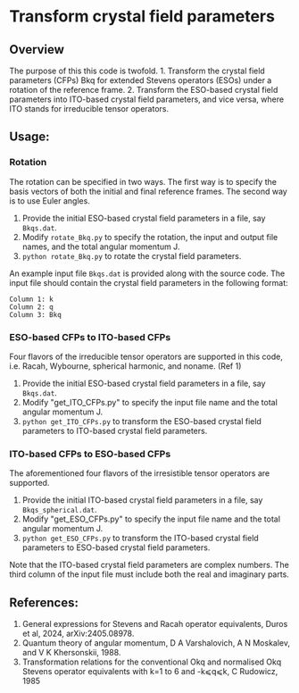 # Transform crystal field parameters

## Overview

The purpose of this this code is twofold. 1. Transform the crystal field parameters (CFPs) Bkq for extended Stevens operators (ESOs) under a rotation of the reference frame. 2. Transform the ESO-based crystal field parameters into ITO-based crystal field parameters, and vice versa, where ITO stands for irreducible tensor operators.

## Usage:

### Rotation

The rotation can be specified in two ways. The first way is to specify the basis vectors of both the initial and final reference frames. The second way is to use Euler angles. 

1. Provide the initial ESO-based crystal field parameters in a file, say ```Bkqs.dat```.
2. Modify ```rotate_Bkq.py``` to specify the rotation, the input and output file names, and the total angular momentum J. 
3. ```python rotate_Bkq.py``` to rotate the crystal field parameters.

An example input file ```Bkqs.dat``` is provided along with the source code. The input file should contain the crystal field parameters in the following format:

```
Column 1: k
Column 2: q
Column 3: Bkq
```

### ESO-based CFPs to ITO-based CFPs

Four flavors of the irreducible tensor operators are supported in this code, i.e. Racah, Wybourne, spherical harmonic, and noname. (Ref 1)

1. Provide the initial ESO-based crystal field parameters in a file, say ```Bkqs.dat```.
2. Modify "get_ITO_CFPs.py" to specify the input file name and the total angular momentum J. 
3. ```python get_ITO_CFPs.py``` to transform the ESO-based crystal field parameters to ITO-based crystal field parameters.

### ITO-based CFPs to ESO-based CFPs

The aforementioned four flavors of the irresistible tensor operators are supported. 

1. Provide the initial ITO-based crystal field parameters in a file, say ```Bkqs_spherical.dat```.
2. Modify "get_ESO_CFPs.py" to specify the input file name and the total angular momentum J. 
3. ```python get_ESO_CFPs.py``` to transform the ITO-based crystal field parameters to ESO-based crystal field parameters.

Note that the ITO-based crystal field parameters are complex numbers. The third column of the input file must include both the real and imaginary parts. 

## References:

1. General expressions for Stevens and Racah operator equivalents, Duros et al, 2024, arXiv:2405.08978.
2. Quantum theory of angular momentum, D A Varshalovich, A N Moskalev, and V K Khersonskii, 1988. 
3. Transformation relations for the conventional Okq and normalised Okq Stevens operator equivalents with k=1 to 6 and -k⩽q⩽k, C Rudowicz, 1985

